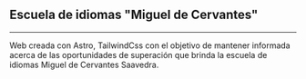 ## Escuela de idiomas "Miguel de Cervantes"
---

Web creada con Astro, TailwindCss con el objetivo de mantener informada acerca de las oportunidades de superación que brinda la escuela de idiomas Miguel de Cervantes Saavedra.
